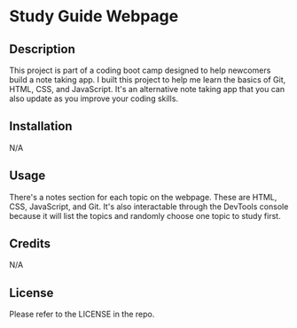 # Study Guide Webpage

## Description

This project is part of a coding boot camp designed to help newcomers build a note taking app. I built this project to help me learn the basics of Git, HTML, CSS, and JavaScript. It's an alternative note taking app that you can also update as you improve your coding skills.

## Installation

N/A

## Usage

There's a notes section for each topic on the webpage. These are HTML, CSS, JavaScript, and Git. It's also interactable through the DevTools console because it will list the topics and randomly choose one topic to study first. 

## Credits

N/A

## License

Please refer to the LICENSE in the repo.